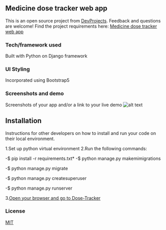 ## Medicine dose tracker web app 

This is an open source project from [DevProjects](http://www.codementor.io/projects). Feedback and questions are welcome!
Find the project requirements here: [Medicine dose tracker web app ](https://www.codementor.io/projects/web/medicine-dose-tracker-b6evlas194)

### Tech/framework used
Built with Python on Django framework

### UI Styling
Incorporated using Bootstrap5

### Screenshots and demo
Screenshots of your app and/or a link to your live demo
![alt text](media/dose.jpg)

## Installation
Instructions for other developers on how to install and run your code on their local environment.

1.Set up python virtual environment
2.Run the following commands:

  -$ pip install -r requirements.txt*
  -$ python manage.py makemimigrations

  -$ python manage.py migrate

  -$ python manage.py createsuperuser

  -$ python manage.py runserver

3.[Open your browser and go to Dose-Tracker](http://127.0.0.1/8000) 

### License
[MIT](https://choosealicense.com/licenses/mit/)

